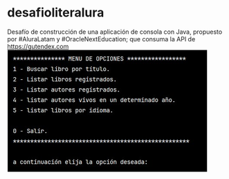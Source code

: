# desafioliteralura
Desafío de construcción de una aplicación de consola con Java, propuesto por #AluraLatam y #OracleNextEducation; que consuma la API de https://gutendex.com
![img.png](img.png)